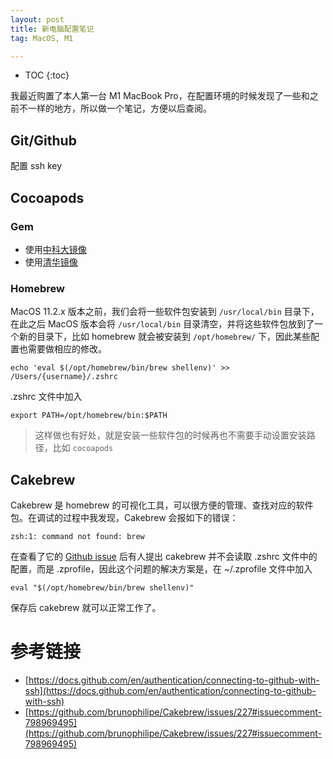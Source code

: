 ```yaml
---
layout: post
title: 新电脑配置笔记
tag: MacOS, M1

---
```


* TOC
{:toc}

我最近购置了本人第一台 M1 MacBook Pro，在配置环境的时候发现了一些和之前不一样的地方，所以做一个笔记，方便以后查阅。

## Git/Github

配置 ssh key

## Cocoapods

### Gem

* 使用[中科大镜像](https://mirrors.ustc.edu.cn/help/index.html)
* 使用[清华镜像](https://mirrors.tuna.tsinghua.edu.cn)

### Homebrew

MacOS 11.2.x 版本之前，我们会将一些软件包安装到 `/usr/local/bin` 目录下，在此之后 MacOS 版本会将 `/usr/local/bin` 目录清空，并将这些软件包放到了一个新的目录下，比如 homebrew 就会被安装到 `/opt/homebrew/` 下，因此某些配置也需要做相应的修改。

```
echo 'eval $(/opt/homebrew/bin/brew shellenv)' >> /Users/{username}/.zshrc
```

.zshrc 文件中加入

```
export PATH=/opt/homebrew/bin:$PATH
```

>  这样做也有好处，就是安装一些软件包的时候再也不需要手动设置安装路径，比如 `cocoapods`

## Cakebrew

Cakebrew 是 homebrew 的可视化工具，可以很方便的管理、查找对应的软件包。在调试的过程中我发现，Cakebrew 会报如下的错误：

```
zsh:1: command not found: brew
```

在查看了它的 [Github issue](https://github.com/brunophilipe/Cakebrew/issues/227#issuecomment-798969495) 后有人提出 cakebrew 并不会读取 .zshrc 文件中的配置，而是 .zprofile，因此这个问题的解决方案是，在 ~/.zprofile 文件中加入

```
eval "$(/opt/homebrew/bin/brew shellenv)"
```

保存后 cakebrew 就可以正常工作了。

# 参考链接

* [https://docs.github.com/en/authentication/connecting-to-github-with-ssh](https://docs.github.com/en/authentication/connecting-to-github-with-ssh)
* [https://github.com/brunophilipe/Cakebrew/issues/227#issuecomment-798969495](https://github.com/brunophilipe/Cakebrew/issues/227#issuecomment-798969495)
